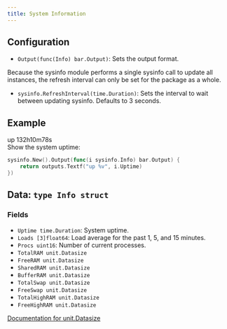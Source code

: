 ```yaml
---
title: System Information
---
```


## Configuration

* `Output(func(Info) bar.Output)`: Sets the output format.

Because the sysinfo module performs a single sysinfo call to update all instances, the refresh
interval can only be set for the package as a whole.

* `sysinfo.RefreshInterval(time.Duration)`: Sets the interval to wait between updating sysinfo.
  Defaults to 3 seconds.

## Example

<div class="module-example-out">up 132h10m78s</div>
Show the system uptime:

```go
sysinfo.New().Output(func(i sysinfo.Info) bar.Output) {
	return outputs.Textf("up %v", i.Uptime)
})
```

## Data: `type Info struct`

### Fields

* `Uptime time.Duration`: System uptime.
* `Loads [3]float64`: Load average for the past 1, 5, and 15 minutes.
* `Procs uint16`: Number of current processes.
* `TotalRAM unit.Datasize`
* `FreeRAM unit.Datasize`
* `SharedRAM unit.Datasize`
* `BufferRAM unit.Datasize`
* `TotalSwap unit.Datasize`
* `FreeSwap unit.Datasize`
* `TotalHighRAM unit.Datasize`
* `FreeHighRAM unit.Datasize`

[Documentation for unit.Datasize](https://godoc.org/github.com/martinlindhe/unit#Datasize)

